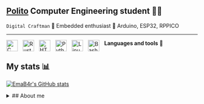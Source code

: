 ## [Polito](https://www.polito.it) Computer Engineering student 👩‍💻 

`Digital Craftman`
💾 Embedded enthusiast
👾 Arduino, ESP32, RPPICO

---
**Languages and tools** 🧰 
<img align="left" alt="C" width="30px" style="padding-right:10px;" src="https://cdn.jsdelivr.net/gh/devicons/devicon/icons/c/c-original.svg" />
<img align="left" alt="Rust" width="30px" style="padding-right:10px;" src="https://cdn.jsdelivr.net/gh/devicons/devicon/icons/rust/rust-original.svg" />
<img align="left" alt="HTML" width="30px" style="padding-right:10px;" src="https://cdn.jsdelivr.net/gh/devicons/devicon/icons/html5/html5-plain.svg" />
<img align="left" alt="Python" width="30px" style="padding-right:10px;" src="https://cdn.jsdelivr.net/gh/devicons/devicon/icons/python/python-original.svg" />
<img align="left" alt="Linux" width="30px" style="padding-right:10px;" src="https://cdn.jsdelivr.net/gh/devicons/devicon/icons/linux/linux-original.svg" />
<img align="left" alt="Bash" width="30px" style="padding-right:10px;" src="https://cdn.jsdelivr.net/gh/devicons/devicon/icons/bash/bash-original.svg" />
<br />  
#  
## **My stats** 📊
[![EmaB4r's GitHub stats](https://github-readme-stats.vercel.app/api?username=EmaB4r&theme=tokyonight)]()

<details>
  <summary>## About me</summary>
  <p>I started programming when i was 13 using Arduinos and never stopped.
      I'm really passionate about finding solutions for hard problems and coding embedded systems.
      Built a <a href="https://www.youtube.com/watch?v=LnzuMJLZRdU" target="_blank">BE6502</a> and made myself an <a href = "https://github.com/EmaB4r/Arduino_EEPROM_programmer">EEPROM programmer</a> for it (reddit post <a href = "https://www.reddit.com/r/beneater/comments/1bno6kd/the_beginning_of_my_journey/">here</a>)</p>
</details>
